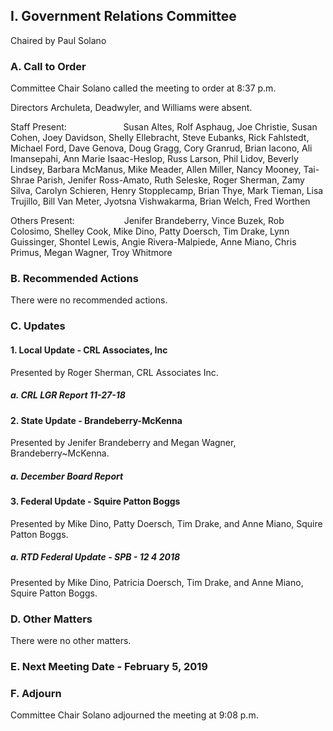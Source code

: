 ## I. Government Relations Committee

Chaired by Paul Solano

### A. Call to Order

Committee Chair Solano called the meeting to order at 8:37 p.m.

Directors Archuleta, Deadwyler, and Williams were absent.

Staff Present:                       Susan Altes, Rolf Asphaug, Joe Christie, Susan Cohen, Joey Davidson, Shelly Ellebracht, Steve Eubanks, Rick Fahlstedt, Michael Ford, Dave Genova, Doug Gragg, Cory Granrud, Brian Iacono, Ali Imansepahi, Ann Marie Isaac-Heslop, Russ Larson, Phil Lidov, Beverly Lindsey, Barbara McManus, Mike Meader, Allen Miller, Nancy Mooney, Tai-Shrae Parish, Jenifer Ross-Amato, Ruth Seleske, Roger Sherman, Zamy Silva, Carolyn Schieren, Henry Stopplecamp, Brian Thye, Mark Tieman, Lisa Trujillo, Bill Van Meter, Jyotsna Vishwakarma, Brian Welch, Fred Worthen

Others Present:                    Jenifer Brandeberry, Vince Buzek, Rob Colosimo, Shelley Cook, Mike Dino, Patty Doersch, Tim Drake, Lynn Guissinger, Shontel Lewis, Angie Rivera-Malpiede, Anne Miano, Chris Primus, Megan Wagner, Troy Whitmore

### B. Recommended Actions

There were no recommended actions.

### C. Updates

#### 1. Local Update - CRL Associates, Inc

Presented by Roger Sherman, CRL Associates Inc.

##### a. CRL LGR Report 11-27-18

#### 2. State Update - Brandeberry-McKenna

Presented by Jenifer Brandeberry and Megan Wagner, Brandeberry~McKenna.

##### a. December Board Report

#### 3. Federal Update - Squire Patton Boggs

Presented by Mike Dino, Patty Doersch, Tim Drake, and Anne Miano, Squire Patton Boggs.

##### a. RTD Federal Update - SPB - 12 4 2018

Presented by Mike Dino, Patricia Doersch, Tim Drake, and Anne Miano, Squire Patton Boggs.

### D. Other Matters

There were no other matters.

### E. Next Meeting Date - February 5, 2019

### F. Adjourn

Committee Chair Solano adjourned the meeting at 9:08 p.m.